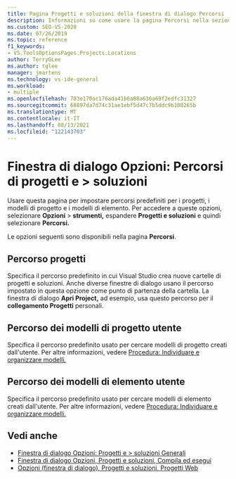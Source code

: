 ```yaml
---
title: Pagina Progetti e soluzioni della finestra di dialogo Percorsi
description: Informazioni su come usare la pagina Percorsi nella sezione Progetti e soluzioni per impostare percorsi predefiniti per progetti, modelli di progetto e modelli di elemento.
ms.custom: SEO-VS-2020
ms.date: 07/26/2019
ms.topic: reference
f1_keywords:
- VS.ToolsOptionsPages.Projects.Locations
author: TerryGLee
ms.author: tglee
manager: jmartens
ms.technology: vs-ide-general
ms.workload:
- multiple
ms.openlocfilehash: 703e170ac176ada41b6a08a636a69f2edfc31327
ms.sourcegitcommit: 68897da7d74c31ae1ebf5d47c7b5ddc9b108265b
ms.translationtype: MT
ms.contentlocale: it-IT
ms.lasthandoff: 08/13/2021
ms.locfileid: "122143703"
---
```

# <a name="options-dialog-box-projects-and-solutions--locations"></a>Finestra di dialogo Opzioni: Percorsi di progetti e \> soluzioni

Usare questa pagina per impostare percorsi predefiniti per i progetti, i modelli di progetto e i modelli di elemento. Per accedere a queste opzioni, selezionare **Opzioni**  >  **strumenti,** espandere **Progetti e soluzioni** e quindi selezionare **Percorsi.**

Le opzioni seguenti sono disponibili nella pagina **Percorsi**.

## <a name="projects-location"></a>Percorso progetti

Specifica il percorso predefinito in cui Visual Studio crea nuove cartelle di progetti e soluzioni. Anche diverse finestre di dialogo usano il percorso impostato in questa opzione come punto di partenza della cartella. La finestra di dialogo **Apri Project,** ad esempio, usa questo percorso per il **collegamento Progetti** personali.

## <a name="user-project-templates-location"></a>Percorso dei modelli di progetto utente

Specifica il percorso predefinito usato per cercare modelli di progetto creati dall'utente. Per altre informazioni, vedere [Procedura: Individuare e organizzare modelli.](../../ide/how-to-locate-and-organize-project-and-item-templates.md)

## <a name="user-item-templates-location"></a>Percorso dei modelli di elemento utente

Specifica il percorso predefinito usato per cercare modelli di elemento creati dall'utente. Per altre informazioni, vedere [Procedura: Individuare e organizzare modelli.](../../ide/how-to-locate-and-organize-project-and-item-templates.md)

## <a name="see-also"></a>Vedi anche

- [Finestra di dialogo Opzioni: Progetti e \> soluzioni Generali](projects-and-solutions-options-dialog-box.md)
- [Finestra di dialogo Opzioni, Progetti e soluzioni, Compila ed esegui](../../ide/reference/options-dialog-box-projects-and-solutions-build-and-run.md)
- [Opzioni (finestra di dialogo), Progetti e soluzioni, Progetti Web](../../ide/reference/options-dialog-box-projects-and-solutions-web-projects.md)
